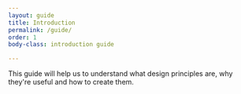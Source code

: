 ```yaml
---
layout: guide
title: Introduction
permalink: /guide/
order: 1
body-class: introduction guide

---
```


This guide will help us to understand what design principles are, why they're useful and how to create them.
